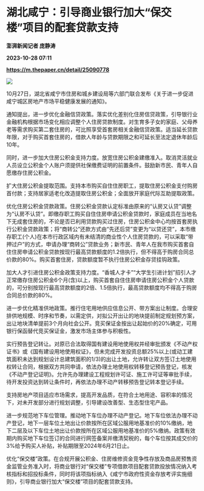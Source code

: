 # 湖北咸宁：引导商业银行加大“保交楼”项目的配套贷款支持
**澎湃新闻记者 庞静涛**

**2023-10-28 07:11**

**https://m.thepaper.cn/detail/25090778**

![](https://imagecloud.thepaper.cn/thepaper/image/276/27/22.jpg)

10月27日，湖北省咸宁市住房和城乡建设局等六部门联合发布《关于进一步促进咸宁城区房地产市场平稳健康发展的通知》。

通知提出，进一步优化金融信贷政策。落实优化差别化住房信贷政策，引导银行业金融机构根据市场变化相应调整个人住房贷款制度。对生育多子女的家庭、父母养老等需求购买第二套住房的，可比照享受首套房相关金融信贷政策。适当延长贷款年限，对于购买首套住房的，借款人年龄与贷款期限之和可延长至法定退休年龄后10年。

同时，进一步加大住房公积金支持力度。放宽住房公积金建缴准入。取消灵活就业人员设立公积金个人账户须提供社保缴费证明的前置条件。鼓励新市民、青年人自愿缴存住房公积金。

扩大住房公积金提取范围。支持本市购买自住住房职工，提取住房公积金支付购房首付款；支持居家适老化改造提取住房公积金；全面放开家庭代际互助提取政策。

优化住房公积金贷款政策。住房公积金贷款认定标准由原来的“认房又认贷”调整为“认房不认贷”。即缴存职工购买自住住房申请公积金贷款时，家庭成员在当地名下无成套住房的，不论是否已利用贷款购买过住房，住房公积金中心均按首套房执行公积金贷款政策；将“商转公”还款方式由“先还后贷”变更为“以贷还贷”，本市缴存职工(个人)在本市行政区域内有未结清的商业性个人住房贷款的，可以采取“带押过户”的方式，申请办理“商转公”贷款业务；新市民、青年人在我市购买首套自住住房申请公积金贷款按现行最高贷款额度的1.2倍执行，但不得高于购房合同总价款的80%。购买首套住房，贷款额度暂不执行住房公积金存贷挂钩政策。

加大人才引进住房公积金政策支持力度。“香城人才卡”“大学生引进计划”招引人才正常缴存住房公积金6个月(含)以上，购买首套自住住房申请住房公积金个人贷款的，可分别按现行最高贷款额度的2倍、1.5倍执行，最高贷款额度均不得高于购房合同总价款的80%。

进一步优化精准供地政策。推行住宅用地供应信息公开、带方案出让制度。合理安排供地规模、时序和节奏，以需定供，对拟公开出让的地块提前制定规划预方案，出让地块清单提前3个月向社会公开。竞买保证金按出让起始价的20%确定，可用银行保函替代竞买保证金，激发市场主体参与积极性。

实行预告登记转让。对原已合法取得国有建设用地使用权并经审批颁发《不动产权证书》或《国有建设用地使用权证》，但未完成开发投资总额25%以上(或动工建筑面积未达到规划设计总建筑面积的1/3)的出让土地，允许转让双方签订土地使用权转让合同，根据双方共同申请，依法办理土地使用权转移登记预告登记，核发《不动产登记证明》。允许先办理建设工程规划许可证、施工许可证等审批手续，待开发投资达到转让条件时，再依法办理不动产转移预告登记转本登记手续。

支持房地产项目适应市场需求，提高开发品质，在符合土地用途、容积率的情况下，对未开发部分进行规划调整，引导建设改善型、生态型住宅产品。

进一步规范地下车位管理。推动地下车位办理不动产登记。地下车位依法办理不动产登记，地下一层车位土地出让价款按所在区域公服用地基准价的10%缴纳，地下二层及以下车位土地出让价款按所在区域公服用地基准价的5%缴纳。政策有效期内购买地下车位签订的合同进行网签备案并缴清契税的，每个车位按其成交价的3%给予购买人补贴，补贴期限至2024年6月21日止。

优化“保交楼”政策。在合规开展公积金、住房维修资金竞争性存放及商品房预售资金监管业务准入时，将商业银行对“保交楼”专项借款项目配套贷款投放情况纳入考核指标和招投标条件，同时将该项指标纳入《咸宁市政府性资金存放考评实施细则》，引导商业银行加大“保交楼”项目的配套贷款支持。